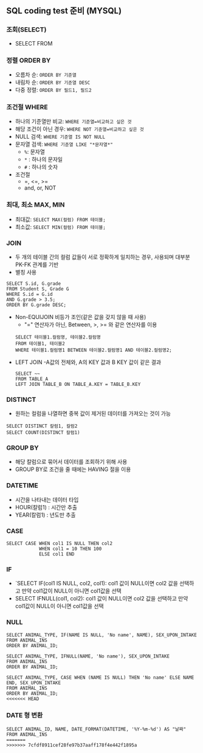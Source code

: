 ## SQL coding test 준비 (MYSQL)

### 조회(SELECT)
- SELECT FROM

### 정렬 ORDER BY
- 오름차 순: `ORDER BY 기준열`
- 내림차 순: `ORDER BY 기준열 DESC`
- 다중 정렬: `ORDER BY 필드1, 필드2`

### 조건절 WHERE
- 하나의 기준열만 비교: `WHERE 기준열=비교하고 싶은 것`
- 해당 조건이 아닌 경우: `WHERE NOT 기준열=비교하고 싶은 것`
- NULL 검색: `WHERE 기준열 IS NOT NULL`
- 문자열 검색: `WHERE 기준열 LIKE "*문자열*"`
    - `%`: 문자열
    - `*` : 하나의 문자일
    - `#` : 하나의 숫자
- 조건절
    - =, <=, >=
    - and, or, NOT

### 최대, 최소 MAX, MIN
- 최대값: `SELECT MAX(컬럼) FROM 테이블;`
- 최소값: `SELECT MIN(컬럼) FROM 테이블;`

### JOIN
- 두 개의 테이블 간의 컬럼 값들이 서로 정확하게 일치하는 경우, 사용되며 대부분 PK-FK 관계를 기반
- 별칭 사용
```
SELECT S.id, G.grade
FROM Student S, Grade G         
WHERE S.id = G.id
AND G.grade > 3.5;
ORDER BY G.grade DESC;
```
- Non-EQUIJOIN 비등가 조인(같은 값을 갖지 않을 때 사용)
    - "=" 연산자가 아닌, Between, >, >= 와 같은 연산자를 이용
    ```
    SELECT 테이블1.컬럼명, 테이블2.컬럼명
    FROM 테이블1, 테이블2
    WHERE 테이블1.컬럼명1 BETWEEN 테이블2.컬럼명1 AND 테이블2.컬럼명2;
    ```
- LEFT JOIN
    -A값의 전체와, A의 KEY 값과 B KEY 값이 같은 결과
    ```
    SELECT ~~
    FROM TABLE_A
    LEFT JOIN TABLE_B ON TABLE_A.KEY = TABLE_B.KEY
    ```

### DISTINCT
- 원하는 컬럼을 나열하면 중복 값이 제거된 데이터를 가져오는 것이 가능
```
SELECT DISTINCT 칼럼1, 칼럼2
SELECT COUNT(DISTINCT 칼럼1)
```

### GROUP BY
- 해당 칼럼으로 묶어서 데이터를 조회하기 위해 사용
- GROUP BY로 조건을 줄 때에는 HAVING 절을 이용

### DATETIME
- 시간을 나타내는 데이터 타입
- HOUR(칼럼1) : 시간만 추출
- YEAR(칼럼1) : 년도만 추출

### CASE
```
SELECT CASE WHEN col1 IS NULL THEN col2 
            WHEN col1 = 10 THEN 100 
            ELSE col1 END
```

### IF
- `SELECT IF(col1 IS NULL, col2, col1): col1 값이 NULL이면 col2 값을 선택하고 만약 col1값이 NULL이 아니면 col1값을 선택
- SELECT IFNULL(col1, col2): col1 값이 NULL이면 col2 값을 선택하고 만약 col1값이 NULL이 아니면 col1값을 선택

### NULL
```
SELECT ANIMAL_TYPE, IF(NAME IS NULL, 'No name', NAME), SEX_UPON_INTAKE
FROM ANIMAL_INS
ORDER BY ANIMAL_ID;

SELECT ANIMAL_TYPE, IFNULL(NAME, 'No name'), SEX_UPON_INTAKE
FROM ANIMAL_INS
ORDER BY ANIMAL_ID;

SELECT ANIMAL_TYPE, CASE WHEN (NAME IS NULL) THEN 'No name' ELSE NAME END, SEX_UPON_INTAKE
FROM ANIMAL_INS
ORDER BY ANIMAL_ID;
<<<<<<< HEAD
```

### DATE 형 변환
```
SELECT ANIMAL_ID, NAME, DATE_FORMAT(DATETIME, '%Y-%m-%d') AS "날짜" 
FROM ANIMAL_INS
=======
>>>>>>> 7cfdf8911cef28fe97b37aaff178f4e442f1895a
```